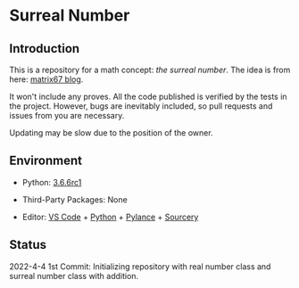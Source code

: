 # Surreal Number

## Introduction 

This is a repository for a math concept: *the surreal number*.
The idea is from here: 
[matrix67 blog](http://www.matrix67.com/blog/archives/6333).

It won't include any proves. 
All the code published is verified by the tests in the project. 
However, bugs are inevitably included, so pull requests and issues from you are necessary.

Updating may be slow due to the position of the owner.

## Environment

- Python: [3.6.6rc1](https://www.python.org/downloads/release/python-366rc1/)

- Third-Party Packages: None

- Editor: [VS Code](https://code.visualstudio.com/) + [Python](https://marketplace.visualstudio.com/items?itemName=ms-python.python) + [Pylance](https://marketplace.visualstudio.com/items?itemName=ms-python.vscode-pylance) + [Sourcery](https://sourcery.ai/)

## Status

2022-4-4 1st Commit: Initializing repository with real number class and surreal number class with addition.
